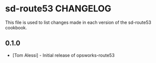 sd-route53 CHANGELOG
====================

This file is used to list changes made in each version of the sd-route53 cookbook.

0.1.0
-----
- [Tom Alessi] - Initial release of opsworks-route53

